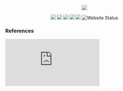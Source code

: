 <p align="center"><img src="https://github.com/nulldevcodes/Udbhav/blob/main/assets/images/bmu.png"></p>

<p align="center">
  <img src="https://img.shields.io/github/stars/nulldevcodes/Udbhav?color=yellow&label=STARS" /> 
  <img src="https://img.shields.io/github/forks/nulldevcodes/Udbhav?color=blue&label=FORKS" />
  <img src="https://img.shields.io/github/issues/nulldevcodes/Udbhav?color=orange&label=ISSUES" />
  <img src="https://img.shields.io/github/issues-pr/nulldevcodes/Udbhav?color=brightgreen&label=PULL%20REQUESTS" />
  <img src="https://img.shields.io/github/license/nulldevcodes/Udbhav?color=purple&label=LICENSE" />
  <img src="https://img.shields.io/endpoint?url=https%3A%2F%2Fudbhav-web.vercel.app%2Fstatus.json&style=flat&cacheSeconds=60&v=1" alt="Website Status" />

</p>


### References 

![Features](https://github.com/nulldevcodes/Udbhav-Servers/blob/main/assets/docs/features.md)
